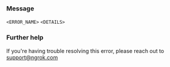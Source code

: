 
### Message
<code>&lt;ERROR_NAME&gt;</code> <code>&lt;DETAILS&gt;</code>

### Further help
If you're having trouble resolving this error, please reach out to [support@ngrok.com](mailto:support@ngrok.com?subject=Help%20with%20ERR_NGROK_5507)

